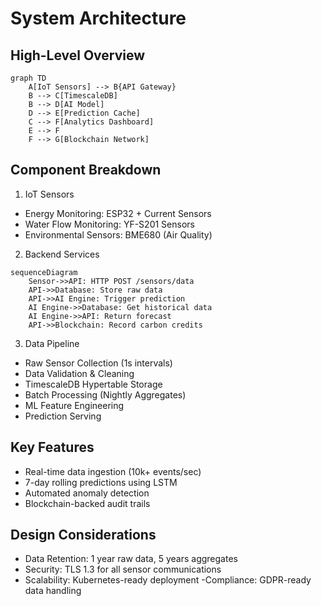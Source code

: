 # System Architecture

## High-Level Overview
```mermaid
graph TD
    A[IoT Sensors] --> B{API Gateway}
    B --> C[TimescaleDB]
    B --> D[AI Model]
    D --> E[Prediction Cache]
    C --> F[Analytics Dashboard]
    E --> F
    F --> G[Blockchain Network]
```

## Component Breakdown
1. IoT Sensors
- Energy Monitoring: ESP32 + Current Sensors
- Water Flow Monitoring: YF-S201 Sensors
- Environmental Sensors: BME680 (Air Quality)

2. Backend Services
```MERMAID
sequenceDiagram
    Sensor->>API: HTTP POST /sensors/data
    API->>Database: Store raw data
    API->>AI Engine: Trigger prediction
    AI Engine->>Database: Get historical data
    AI Engine->>API: Return forecast
    API->>Blockchain: Record carbon credits
```
3. Data Pipeline
- Raw Sensor Collection (1s intervals)
- Data Validation & Cleaning
- TimescaleDB Hypertable Storage
- Batch Processing (Nightly Aggregates)
- ML Feature Engineering
- Prediction Serving

## Key Features
- Real-time data ingestion (10k+ events/sec)
- 7-day rolling predictions using LSTM
- Automated anomaly detection
- Blockchain-backed audit trails



## Design Considerations
- Data Retention: 1 year raw data, 5 years aggregates
-  Security: TLS 1.3 for all sensor communications
- Scalability: Kubernetes-ready deployment
-Compliance: GDPR-ready data handling

